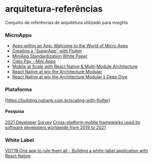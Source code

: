 ﻿# arquitetura-referências
Conjunto de referências de arquitetura utilizado para insights

### MicroApps
- [Apps within an App: Welcome to the World of Micro Apps](https://www.robosoftin.com/blog/world-of-micro-apps)
- [Creating a "SuperApp" with Flutter](https://tonytruong.net/creating-a-superapp-with-flutter)
- [MiniApp Standardization White Paper](https://www.w3.org/TR/mini-app-white-paper/#introduction)
- [Cielo Pay - Mini Apps](https://desenvolvedores.cielo.com.br/api-portal/sites/default/files/Cielo_Pay_-_Mini_Apps_V7.pdf)
- [Mobile at Scale with React Native & Multi-Module Architecture](https://player.vimeo.com/video/352688424)
- [React Native at wix the Architecture Modular](https://medium.com/wix-engineering/react-native-at-wix-the-architecture-db6361764da6)
- [React Native at wix the Architecture Modular ii Deep Dive](https://medium.com/wix-engineering/react-native-at-wix-the-architecture-ii-deep-dive-9cfcb3c2822c)


### Plataforma 
[https://building.nubank.com.br/scaling-with-flutter)

#### Pesquisa
[2021 Developer Survey](https://insights.stackoverflow.com/survey/2021#overview)
[Cross-platform mobile frameworks used by software developers worldwide from 2019 to 2021](https://www.statista.com/statistics/869224/worldwide-software-developer-working-hours)


### White Label
[VDT19 One app to rule them all - Building a white-label application with React Native](https://www.youtube.com/watch?v=M0Y01qrXQHo)
